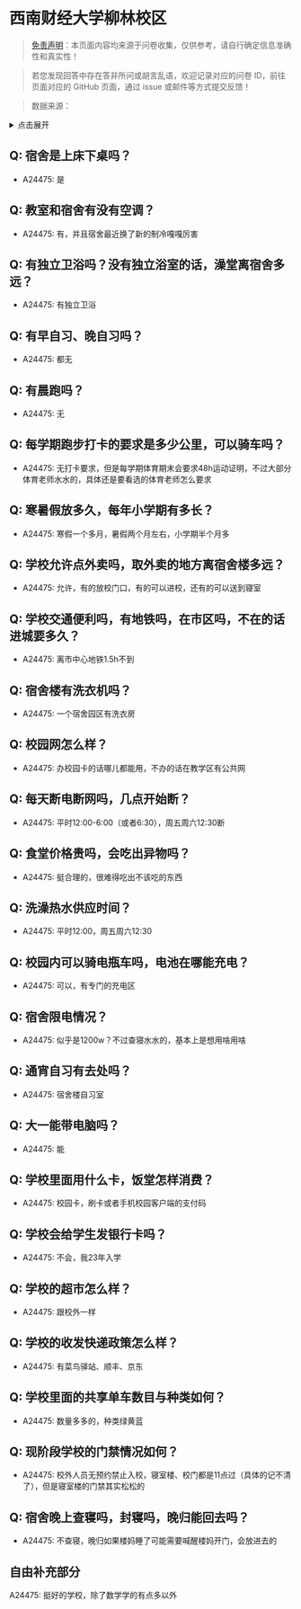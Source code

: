 # 西南财经大学柳林校区

> [免责声明](https://colleges.chat/#_3)：本页面内容均来源于问卷收集，仅供参考，请自行确定信息准确性和真实性！

> 若您发现回答中存在答非所问或胡言乱语，欢迎记录对应的问卷 ID，前往页面对应的 GitHub 页面，通过 issue 或邮件等方式提交反馈！

> 数据来源：

<details><summary>点击展开</summary>
<ul>
<li>A24475: 匿名 (2024 年 06 月)</li>
</ul>
</details>

## Q: 宿舍是上床下桌吗？

- A24475: 是

## Q: 教室和宿舍有没有空调？

- A24475: 有，并且宿舍最近换了新的制冷嘎嘎厉害

## Q: 有独立卫浴吗？没有独立浴室的话，澡堂离宿舍多远？

- A24475: 有独立卫浴

## Q: 有早自习、晚自习吗？

- A24475: 都无

## Q: 有晨跑吗？

- A24475: 无

## Q: 每学期跑步打卡的要求是多少公里，可以骑车吗？

- A24475: 无打卡要求，但是每学期体育期末会要求48h运动证明，不过大部分体育老师水水的，具体还是要看选的体育老师怎么要求

## Q: 寒暑假放多久，每年小学期有多长？

- A24475: 寒假一个多月，暑假两个月左右，小学期半个月多

## Q: 学校允许点外卖吗，取外卖的地方离宿舍楼多远？

- A24475: 允许，有的放校门口，有的可以进校，还有的可以送到寝室

## Q: 学校交通便利吗，有地铁吗，在市区吗，不在的话进城要多久？

- A24475: 离市中心地铁1.5h不到

## Q: 宿舍楼有洗衣机吗？

- A24475: 一个宿舍园区有洗衣房

## Q: 校园网怎么样？

- A24475: 办校园卡的话哪儿都能用，不办的话在教学区有公共网

## Q: 每天断电断网吗，几点开始断？

- A24475: 平时12:00-6:00（或者6:30），周五周六12:30断

## Q: 食堂价格贵吗，会吃出异物吗？

- A24475: 挺合理的，很难得吃出不该吃的东西

## Q: 洗澡热水供应时间？

- A24475: 平时12:00，周五周六12:30

## Q: 校园内可以骑电瓶车吗，电池在哪能充电？

- A24475: 可以，有专门的充电区

## Q: 宿舍限电情况？

- A24475: 似乎是1200w？不过查寝水水的，基本上是想用啥用啥

## Q: 通宵自习有去处吗？

- A24475: 宿舍楼自习室

## Q: 大一能带电脑吗？

- A24475: 能

## Q: 学校里面用什么卡，饭堂怎样消费？

- A24475: 校园卡，刷卡或者手机校园客户端的支付码

## Q: 学校会给学生发银行卡吗？

- A24475: 不会，我23年入学

## Q: 学校的超市怎么样？

- A24475: 跟校外一样

## Q: 学校的收发快递政策怎么样？

- A24475: 有菜鸟驿站、顺丰、京东

## Q: 学校里面的共享单车数目与种类如何？

- A24475: 数量多多的，种类绿黄蓝

## Q: 现阶段学校的门禁情况如何？

- A24475: 校外人员无预约禁止入校，寝室楼、校门都是11点过（具体的记不清了），但是寝室楼的门禁其实松松的

## Q: 宿舍晚上查寝吗，封寝吗，晚归能回去吗？

- A24475: 不查寝，晚归如果楼妈睡了可能需要喊醒楼妈开门，会放进去的

## 自由补充部分

A24475: 挺好的学校，除了数学学的有点多以外